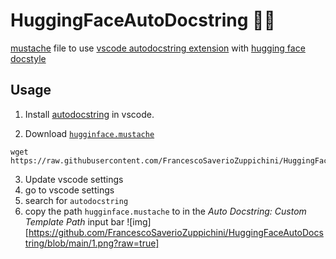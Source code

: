 # HuggingFaceAutoDocstring 🤗💅

[mustache](https://github.com/janl/mustache.js/) file to use [vscode autodocstring extension](https://marketplace.visualstudio.com/items?itemName=njpwerner.autodocstring) with [hugging face docstyle](https://github.com/huggingface/transformers/tree/master/docs#writing-documentation---specification)

## Usage

1. Install [autodocstring]((https://marketplace.visualstudio.com/items?itemName=njpwerner.autodocstring)) in vscode.

2. Download [`hugginface.mustache`](https://raw.githubusercontent.com/FrancescoSaverioZuppichini/HuggingFaceAutoDocstring/main/hugginface.mustache)

  ```
  wget https://raw.githubusercontent.com/FrancescoSaverioZuppichini/HuggingFaceAutoDocstring/main/hugginface.mustache
  ```
3. Update vscode settings
  1. go to vscode settings
  2. search for `autodocstring`
  3. copy the path `hugginface.mustache` to in the *Auto Docstring: Custom Template Path* input bar
  ![img][https://github.com/FrancescoSaverioZuppichini/HuggingFaceAutoDocstring/blob/main/1.png?raw=true]
  
